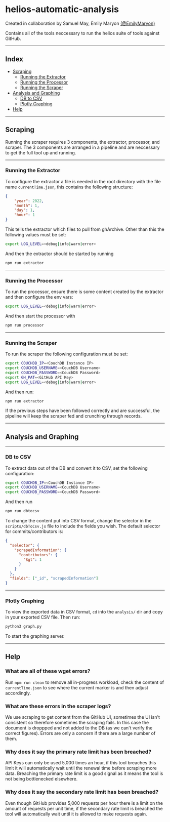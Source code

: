 # helios-automatic-analysis

Created in collaboration by Samuel May, Emily Maryon [(@EmilyMaryon)](https://github.com/EmilyMaryon)

Contains all of the tools neccessary to run the helios suite of tools against GitHub.

---
## Index
 - [Scraping](#scraping)
   - [Running the Extractor](#running-the-extractor)
   - [Running the Processor](#running-the-processor)
   - [Running the Scraper](#running-the-scraper)
 - [Analysis and Graphing](#analysis-and-graphing)
   - [DB to CSV](#db-to-csv)
   - [Plotly Graphing](#plotly-graphing)
 - [Help](#help)

---
## Scraping

Running the scraper requires 3 components, the extractor, processor, and scraper. The 3 components are arranged in a pipeline and are neccessary to get the full tool up and running.

---
### Running the Extractor

To configure the extractor a file is needed in the root directory with the file name `currentTime.json`, this contains the following structure:

```JSON
{
    "year": 2022,
    "month": 1,
    "day": 1,
    "hour": 1
}
```

This tells the extractor which files to pull from ghArchive. Other than this the following values must be set:

```sh
export LOG_LEVEL=<debug|info|warn|error>
```

And then the extractor should be started by running

```sh
npm run extractor
```

---
### Running the Processor

To run the processor, ensure there is some content created by the extractor and then configure the env vars:

```sh
export LOG_LEVEL=<debug|info|warn|error>
```

And then start the processor with

```sh
npm run processor
```

---
### Running the Scraper

To run the scraper the following configuration must be set:

```sh
export COUCHDB_IP=<CouchDB Instance IP>
export COUCHDB_USERNAME=<CouchDB Username>
export COUCHDB_PASSWORD=<CouchDB Password>
export GH_PAT=<GitHub API Key>
export LOG_LEVEL=<debug|info|warn|error>
```

And then run:

```sh
npm run extractor
```

If the previous steps have been followed correctly and are successful, the pipeline will keep the scraper fed and crunching through records.

---
## Analysis and Graphing

---
### DB to CSV

To extract data out of the DB and convert it to CSV, set the following configuration:

```sh
export COUCHDB_IP=<CouchDB Instance IP>
export COUCHDB_USERNAME=<CouchDB Username>
export COUCHDB_PASSWORD=<CouchDB Password>
```

And then run 

```sh
npm run dbtocsv
```

To change the content put into CSV format, change the selector in the `scripts/dbToCsv.js` file to include the fields you wish. The default selector for commits/contributors is:

```JSON
{
  "selector": { 
    "scrapedInformation": { 
      "contributors": { 
        "$gt": 1 
      } 
    } 
  }, 
  "fields": ["_id", "scrapedInformation"]
}
```

---
### Plotly Graphing

To view the exported data in CSV format, `cd` into the `analysis/` dir and copy in your exported CSV file. Then run:

```sh
python3 graph.py
```

To start the graphing server.

---
## Help

### What are all of these wget errors?

Run `npm run clean` to remove all in-progress workload, check the content of `currentTime.json` to see where the current marker is and then adjust accordingly.

### What are these errors in the scraper logs?

We use scraping to get content from the GitHub UI, sometimes the UI isn't consistent so therefore sometimes the scraping fails. In this case the document is droppped and not added to the DB (as we can't verify the correct figures). Errors are only a concern if there are a large number of them.

### Why does it say the primary rate limit has been breached?

API Keys can only be used 5,000 times an hour, if this tool breaches this limit it will automatically wait until the renewal time before scraping more data. Breaching the primary rate limit is a good signal as it means the tool is not being bottlenecked elsewhere.

### Why does it say the secondary rate limit has been breached?

Even though GitHub provides 5,000 requests per hour there is a limit on the amount of requests per unit time, if the secondary rate limit is breached the tool will automatically wait until it is allowed to make requests again.

